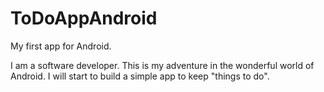 # ToDoAppAndroid
My first app for Android.

I am a software developer. This is my adventure in the wonderful world of Android.
I will start to build a simple app to keep "things to do".
